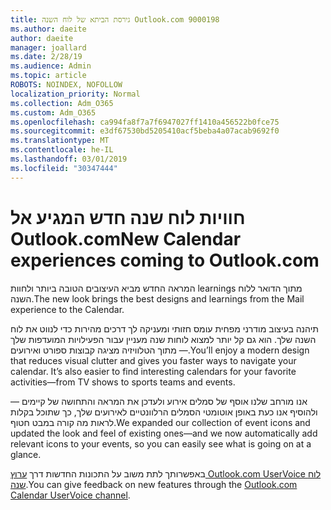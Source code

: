 ```yaml
---
title: גירסת הביתא של לוח השנה Outlook.com 9000198
ms.author: daeite
author: daeite
manager: joallard
ms.date: 2/28/19
ms.audience: Admin
ms.topic: article
ROBOTS: NOINDEX, NOFOLLOW
localization_priority: Normal
ms.collection: Adm_O365
ms.custom: Adm_O365
ms.openlocfilehash: ca994fa8f7a7f6947027ff1410a456522b0fce75
ms.sourcegitcommit: e3df67530bd5205410acf5beba4a07acab9692f0
ms.translationtype: MT
ms.contentlocale: he-IL
ms.lasthandoff: 03/01/2019
ms.locfileid: "30347444"
---
```

# <a name="new-calendar-experiences-coming-to-outlookcom"></a><span data-ttu-id="258b1-102">חוויות לוח שנה חדש המגיע אל Outlook.com</span><span class="sxs-lookup"><span data-stu-id="258b1-102">New Calendar experiences coming to Outlook.com</span></span>

<span data-ttu-id="258b1-103">המראה החדש מביא העיצובים הטובה ביותר ולחוות learnings מתוך הדואר ללוח השנה.</span><span class="sxs-lookup"><span data-stu-id="258b1-103">The new look brings the best designs and learnings from the Mail experience to the Calendar.</span></span>

<span data-ttu-id="258b1-p101">תיהנה בעיצוב מודרני מפחית עומס חזותי ומעניקה לך דרכים מהירות כדי לנווט את לוח השנה שלך. הוא גם קל יותר למצוא לוחות שנה מעניין עבור הפעילויות המועדפות שלך — מתוך הטלוויזיה מציגה קבוצות ספורט ואירועים.</span><span class="sxs-lookup"><span data-stu-id="258b1-p101">You’ll enjoy a modern design that reduces visual clutter and gives you faster ways to navigate your calendar. It’s also easier to find interesting calendars for your favorite activities—from TV shows to sports teams and events.</span></span>

<span data-ttu-id="258b1-106">אנו מורחב שלנו אוסף של סמלים אירוע ולעדכן את המראה והתחושה של קיימים — ולהוסיף אנו כעת באופן אוטומטי הסמלים הרלוונטיים לאירועים שלך, כך שתוכל בקלות לראות מה קורה במבט חטוף.</span><span class="sxs-lookup"><span data-stu-id="258b1-106">We expanded our collection of event icons and updated the look and feel of existing ones—and we now automatically add relevant icons to your events, so you can easily see what is going on at a glance.</span></span>

<span data-ttu-id="258b1-107">באפשרותך לתת משוב על התכונות החדשות דרך [ערוץ Outlook.com UserVoice לוח שנה](https://outlook.uservoice.com/forums/601444-new-experiences-in-outlook-com?category_id=209197).</span><span class="sxs-lookup"><span data-stu-id="258b1-107">You can give feedback on new features through the [Outlook.com Calendar UserVoice channel](https://outlook.uservoice.com/forums/601444-new-experiences-in-outlook-com?category_id=209197).</span></span>